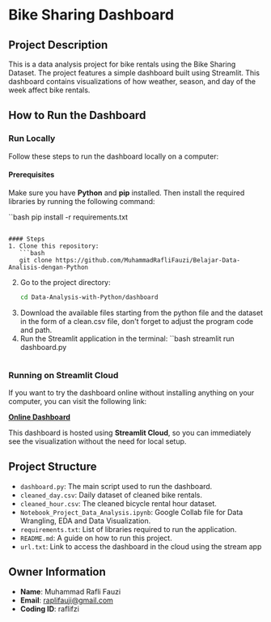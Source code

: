 
# Bike Sharing Dashboard

## Project Description
This is a data analysis project for bike rentals using the Bike Sharing Dataset. The project features a simple dashboard built using Streamlit. This dashboard contains visualizations of how weather, season, and day of the week affect bike rentals.

## How to Run the Dashboard

### Run Locally
Follow these steps to run the dashboard locally on a computer:

#### Prerequisites
Make sure you have **Python** and **pip** installed. Then install the required libraries by running the following command:

``bash
pip install -r requirements.txt
```

#### Steps
1. Clone this repository:
   ```bash
   git clone https://github.com/MuhammadRafliFauzi/Belajar-Data-Analisis-dengan-Python
   ```
2. Go to the project directory:
   ```bash
   cd Data-Analysis-with-Python/dashboard
   ```
3. Download the available files starting from the python file and the dataset in the form of a clean.csv file, don't forget to adjust the program code and path.
4. Run the Streamlit application in the terminal:
   ``bash
   streamlit run dashboard.py
   ```

### Running on Streamlit Cloud
If you want to try the dashboard online without installing anything on your computer, you can visit the following link:

[**Online Dashboard**](https://2d3zctwjxbby3fhefvszvq.streamlit.app/)

This dashboard is hosted using **Streamlit Cloud**, so you can immediately see the visualization without the need for local setup.

## Project Structure
- `dashboard.py`: The main script used to run the dashboard.
- `cleaned_day.csv`: Daily dataset of cleaned bike rentals.
- `cleaned_hour.csv`: The cleaned bicycle rental hour dataset.
- `Notebook_Project_Data_Analysis.ipynb`: Google Collab file for Data Wrangling, EDA and Data Visualization.
- `requirements.txt`: List of libraries required to run the application.
- `README.md`: A guide on how to run this project.
- `url.txt`: Link to access the dashboard in the cloud using the stream app

## Owner Information
- **Name**: Muhammad Rafli Fauzi
- **Email**: raplifauji@gmail.com
- **Coding ID**: raflifzi
